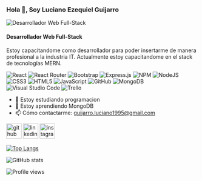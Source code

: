 ### Hola 👋, Soy Luciano Ezequiel Guijarro
![Desarrollador Web Full-Stack](https://pbs.twimg.com/media/DQlOsZyVAAAXfAx.jpg)

#### Desarrollador Web Full-Stack

Estoy capacitandome como desarrollador para poder insertarme de manera profesional a la industria IT. Actualmente estoy capacitandome en el stack de tecnologías MERN.

![React](https://img.shields.io/badge/react-%2320232a.svg?style=for-the-badge&logo=react&logoColor=%2361DAFB) ![React Router](https://img.shields.io/badge/React_Router-CA4245?style=for-the-badge&logo=react-router&logoColor=white) ![Bootstrap](https://img.shields.io/badge/bootstrap-%23563D7C.svg?style=for-the-badge&logo=bootstrap&logoColor=white) ![Express.js](https://img.shields.io/badge/express.js-%23404d59.svg?style=for-the-badge&logo=express&logoColor=%2361DAFB) ![NPM](https://img.shields.io/badge/NPM-%23000000.svg?style=for-the-badge&logo=npm&logoColor=white) ![NodeJS](https://img.shields.io/badge/node.js-6DA55F?style=for-the-badge&logo=node.js&logoColor=white) ![CSS3](https://img.shields.io/badge/css3-%231572B6.svg?style=for-the-badge&logo=css3&logoColor=white) ![HTML5](https://img.shields.io/badge/html5-%23E34F26.svg?style=for-the-badge&logo=html5&logoColor=white) ![JavaScript](https://img.shields.io/badge/javascript-%23323330.svg?style=for-the-badge&logo=javascript&logoColor=%23F7DF1E) ![GitHub](https://img.shields.io/badge/github-%23121011.svg?style=for-the-badge&logo=github&logoColor=white) ![MongoDB](https://img.shields.io/badge/MongoDB-%234ea94b.svg?style=for-the-badge&logo=mongodb&logoColor=white) ![Visual Studio Code](https://img.shields.io/badge/Visual%20Studio%20Code-0078d7.svg?style=for-the-badge&logo=visual-studio-code&logoColor=white) ![Trello](https://img.shields.io/badge/Trello-%23026AA7.svg?style=for-the-badge&logo=Trello&logoColor=white)

- 🔭 Estoy estudiando programacion 
- 🌱 Estoy aprendiendo MongoDB 
- 📫 Cómo contactarme: guijarro.luciano1995@gmail.com 


[<img src='https://cdn.jsdelivr.net/npm/simple-icons@3.0.1/icons/github.svg' alt='github' height='40'>](https://github.com/LucianoGuijarro)  [<img src='https://cdn.jsdelivr.net/npm/simple-icons@3.0.1/icons/linkedin.svg' alt='linkedin' height='40'>](https://www.linkedin.com/in/LucianoEzequielGuijarro/)  [<img src='https://cdn.jsdelivr.net/npm/simple-icons@3.0.1/icons/instagram.svg' alt='instagram' height='40'>](https://www.instagram.com/LucianoGuijarro/)  

[![Top Langs](https://github-readme-stats.vercel.app/api/top-langs/?username=LucianoGuijarro)](https://github.com/anuraghazra/github-readme-stats)

![GitHub stats]([https://github-readme-stats.vercel.app/api?username=LucianoGuijarro&show_icons=true](https://www.linkedin.com/in/luciano-ezequiel-guijarro-816561243/))  

![Profile views](https://gpvc.arturio.dev/LucianoGuijarro)  
